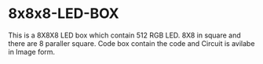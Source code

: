 # 8x8x8-LED-BOX
This is a 8X8X8 LED box which contain 512 RGB LED. 8X8 in square and there are 8 paraller square. Code box contain the code and Circuit is avilabe in Image form.

